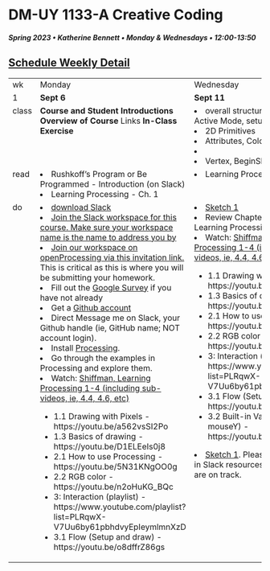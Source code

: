 # DM-UY 1133-A Creative Coding
##### Spring 2023 • Katherine Bennett • Monday & Wednesdays • 12:00-13:50

## [Schedule Weekly Detail](Calendar.md) 

<table>
<tr>
<td>wk</td>
<td>Monday</td>
<td>Wednesday</td>
</tr>
<!-- dates -->
<tr>
  <td valign="top">1</td>
  <td valign="top" width="48%"><strong>Sept 6</strong></td>
  <td valign="top" width="48%"><strong>Sept 11</strong></td>
</tr>
<!-- class -->
<tr>
	<td valign="top">class</td>
	<!-- day Tues -->
	<td valign="top" width="48%">
	<strong>Course and Student Introductions</strong><br>
	<strong>Overview of Course</strong>
	Links
	<strong>In-Class Exercise</strong>
	<!-- day Wed -->
	<td valign="top" width="48%">
		<li> overall structure: IDE, Static Mode, Active Mode, setup() and draw();  </li>
		<li> 2D Primitives </li>
		<li> Attributes, Color settings <li>
		<li> Vertex, BeginShape(), etc</li>
	</td>
<!-- homework -->
<tr>
  <td valign="top">read</td>
  <!-- day Tues -->
  <td valign="top"> 
		<li>Rushkoff’s Program or Be Programmed - Introduction (on Slack)</li>
		<li> Learning Processing - Ch. 1</li>
	</td>
  <!-- day Thurs -->
  <td valign="top"> 
		<li> Learning Processing - Ch. 2 </li>
  </td>
 </tr>
 <!-- do -->
<tr>
<td valign="top">do</td>
	<!-- day Tues -->
 	<td valign="top"> 
 		<li> <a href = "https://slack.com/"> download Slack </a></li>
 		<li><a href = "">Join the Slack workspace for this course. Make sure your workspace name is the name to address you by</li> </a>
 		<li> <a href = ""> Join our workspace on openProcessing via this invitation link.</a> This is critical as this is where you will be submitting your homework.</li>
 		<li>Fill out the <a href ="https://forms.gle/gdfkrkvFfXc6FTN49" >Google Survey</a> if you have not already
 		<li>Get a <a href = https://github.com/>Github account</a></li>
		<li>Direct Message me on Slack, your Github handle (ie, GitHub name; NOT account login).</li>
 		<li>Install <a href = https://processing.org/download/>Processing</a>. </li> <li>Go through the examples in Processing and explore them.</li>
	   <li> Watch: <a href="https://www.youtube.com/user/shiffman/playlists?view=50&sort=dd&shelf_id=2">Shiffman, Learning Processing 1-4 (including sub-videos, ie, 4.4, 4.6, etc)</li> </a>
		<ul>
			<li>1.1 Drawing with Pixels - https://youtu.be/a562vsSI2Po</li>
<li>1.3 Basics of drawing - https://youtu.be/D1ELEeIs0j8</li>
<li>2.1 How to use Processing - https://youtu.be/5N31KNgOO0g</li>
<li>2.2 RGB color - https://youtu.be/n2oHuKG_BQc</li>
<li>3: Interaction (playlist) - https://www.youtube.com/playlist?list=PLRqwX-V7Uu6by61pbhdvyEpIeymlmnXzD</li>
<li>3.1 Flow (Setup and draw) - https://youtu.be/o8dffrZ86gs</li>
</ul>
 	</td>
  	<!-- day Thurs -->
  	<td valign="top"> 
  	<li><a href = "Sketch_1.md"> Sketch 1 </a></li>
  	<li>Review Chapters 1 + 2 in the Learning Processing Book</li>
  	<li> Watch: <a href="https://www.youtube.com/user/shiffman/playlists?view=50&sort=dd&shelf_id=2">Shiffman, Learning Processing 1-4 (including sub-videos, ie, 4.4, 4.6, etc)</li> </a>
		<ul>
			<li>1.1 Drawing with Pixels - https://youtu.be/a562vsSI2Po</li>
<li>1.3 Basics of drawing - https://youtu.be/D1ELEeIs0j8</li>
<li>2.1 How to use Processing - https://youtu.be/5N31KNgOO0g</li>
<li>2.2 RGB color - https://youtu.be/n2oHuKG_BQc</li>
<li>3: Interaction (playlist) - https://www.youtube.com/playlist?list=PLRqwX-V7Uu6by61pbhdvyEpIeymlmnXzD</li>
<li>3.1 Flow (Setup and draw) - https://youtu.be/o8dffrZ86gs</li>
<li>3.2 Built-in Variables (mouseX, mouseY) - https://youtu.be/ibW4oA7-n8I</li>
</ul>
 	<li><a href = "Sketch_1.md"> Sketch 1</a>. Please review the slides in Slack resources to ensure that you are on track.</li>
 	</td>
</tr>
</table>